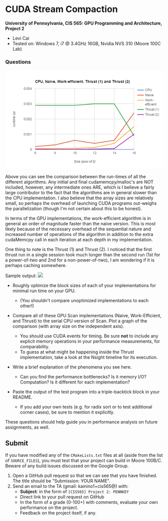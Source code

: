 CUDA Stream Compaction
======================

**University of Pennsylvania, CIS 565: GPU Programming and Architecture, Project 2**

* Levi Cai
* Tested on: Windows 7, i7 @ 3.4GHz 16GB, Nvidia NVS 310 (Moore 100C Lab)

### Questions

![](images/comparison.PNG)

Above you can see the comparison between the run-times of all the different algorithms. Any initial and final cudamemcpy/malloc's are NOT included, however, any intermediate ones ARE, which is I believe a fairly large contributor to the fact that the algorithms are in general slower than the CPU implementation. I also believe that the array sizes are relatively small, so perhaps the overhead of launching CUDA programs out-weighs the parallelization (though I'm not certain about this to be honest).

In terms of the GPU implementations, the work-efficient algorithm is in general an order of magnitude faster than the naive version. This is most likely because of the necessary overhead of the sequential nature and increased number of operations of the algorithm in addition to the extra cudaMemcpy call in each iteration at each depth in my implementation. 

One thing to note is the Thrust (1) and Thrust (2). I noticed that the first thrust run in a single session took much longer than the second run (1st for a power-of-two and 2nd for a non-power-of-two), I am wondering if it is perhaps caching somewhere.

Sample output:
![](images/2_15.PNG)

* Roughly optimize the block sizes of each of your implementations for minimal
  run time on your GPU.
  * (You shouldn't compare unoptimized implementations to each other!)

* Compare all of these GPU Scan implementations (Naive, Work-Efficient, and
  Thrust) to the serial CPU version of Scan. Plot a graph of the comparison
  (with array size on the independent axis).
  * You should use CUDA events for timing. Be sure **not** to include any
    explicit memory operations in your performance measurements, for
    comparability.
  * To guess at what might be happening inside the Thrust implementation, take
    a look at the Nsight timeline for its execution.

* Write a brief explanation of the phenomena you see here.
  * Can you find the performance bottlenecks? Is it memory I/O? Computation? Is
    it different for each implementation?

* Paste the output of the test program into a triple-backtick block in your
  README.
  * If you add your own tests (e.g. for radix sort or to test additional corner
    cases), be sure to mention it explicitly.

These questions should help guide you in performance analysis on future
assignments, as well.

## Submit

If you have modified any of the `CMakeLists.txt` files at all (aside from the
list of `SOURCE_FILES`), you must test that your project can build in Moore
100B/C. Beware of any build issues discussed on the Google Group.

1. Open a GitHub pull request so that we can see that you have finished.
   The title should be "Submission: YOUR NAME".
2. Send an email to the TA (gmail: kainino1+cis565@) with:
   * **Subject**: in the form of `[CIS565] Project 2: PENNKEY`
   * Direct link to your pull request on GitHub
   * In the form of a grade (0-100+) with comments, evaluate your own
     performance on the project.
   * Feedback on the project itself, if any.
